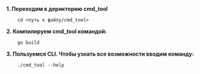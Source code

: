 **1. Переходим в дерикторию cmd_tool**

        cd <путь к файлу/cmd_tool>

**2. Компилируем cmd_tool командой:**

        go build

**3. Пользуемся CLI. Чтобы узнать все возможности вводим команду:**

        ./cmd_tool --help
        